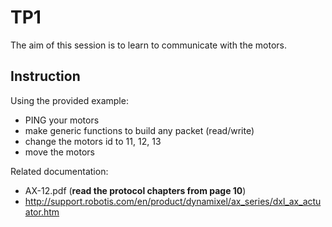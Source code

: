 # TP1

The aim of this session is to learn to communicate with the motors.

## Instruction

Using the provided example:
- PING your motors
- make generic functions to build any packet (read/write)
- change the motors id to 11, 12, 13
- move the motors

Related documentation:

- AX-12.pdf (**read the protocol chapters from page 10**)
- http://support.robotis.com/en/product/dynamixel/ax_series/dxl_ax_actuator.htm
